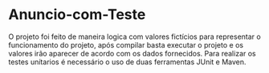 # Anuncio-com-Teste
O projeto foi feito de maneira logica com valores fictícios para representar o funcionamento do projeto, após compilar basta executar o projeto e os valores irão aparecer de acordo com os dados fornecidos.
Para realizar os testes unítarios é necessário o uso de duas ferramentas JUnit e Maven.
